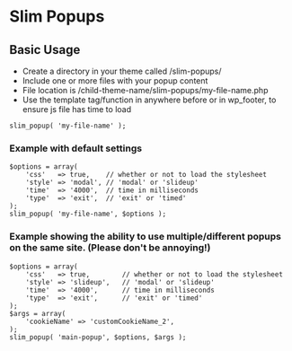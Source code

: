 # Slim Popups

## Basic Usage
* Create a directory in your theme called /slim-popups/
* Include one or more files with your popup content
* File location is /child-theme-name/slim-popups/my-file-name.php
* Use the template tag/function in anywhere before or in wp_footer, to ensure js file has time to load

```
slim_popup( 'my-file-name' );
```

### Example with default settings

```
$options = array(
	'css'  	=> true, 	// whether or not to load the stylesheet
	'style'	=> 'modal', // 'modal' or 'slideup'
	'time'	=> '4000',  // time in milliseconds
	'type' 	=> 'exit',  // 'exit' or 'timed'
);
slim_popup( 'my-file-name', $options );
```

### Example showing the ability to use multiple/different popups on the same site. (Please don't be annoying!)

```
$options = array(
	'css'	=> true, 		// whether or not to load the stylesheet
	'style'	=> 'slideup', 	// 'modal' or 'slideup'
	'time'	=> '4000',  	// time in milliseconds
	'type'	=> 'exit',  	// 'exit' or 'timed'
);
$args = array(
	'cookieName' => 'customCookieName_2',
);
slim_popup( 'main-popup', $options, $args );
```